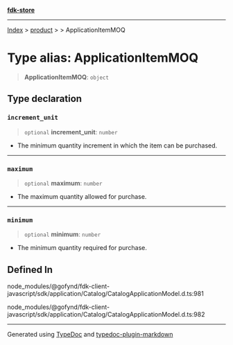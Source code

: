[**fdk-store**](../../../README.md)
***

[Index](../../../API.md) > [product](../../README.md) > [<internal>](../README.md) > ApplicationItemMOQ

# Type alias: ApplicationItemMOQ

> **ApplicationItemMOQ**: `object`

## Type declaration

### `increment_unit`

> `optional` **increment\_unit**: `number`

- The minimum quantity increment in which
the item can be purchased.

***

### `maximum`

> `optional` **maximum**: `number`

- The maximum quantity allowed for purchase.

***

### `minimum`

> `optional` **minimum**: `number`

- The minimum quantity required for purchase.

## Defined In

node\_modules/@gofynd/fdk-client-javascript/sdk/application/Catalog/CatalogApplicationModel.d.ts:981

node\_modules/@gofynd/fdk-client-javascript/sdk/application/Catalog/CatalogApplicationModel.d.ts:982

***
Generated using [TypeDoc](https://typedoc.org/) and [typedoc-plugin-markdown](https://www.npmjs.com/package/typedoc-plugin-markdown)
